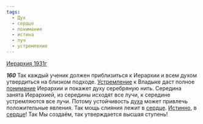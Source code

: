 ```yaml
---
tags:
  - Дух
  - сердце
  - понимание
  - истина
  - луч
  - устремление
---
```


[Иерархия 1931г](https://127.0.0.1:4002/agni/1931)

___160___
Так каждый ученик должен приблизиться к Иерархии и всем духом утвердиться на близком подходе. [Устремление](../../../tags/#устремление) к Владыке даст полное [понимание](../../../tags/#понимание) Иерархии и покажет духу серебряную нить. Середина занята Иерархией, из середины исходят все лучи, к середине устремляются все лучи. Потому устойчивость [духа](../../../tags/#Дух) может привлечь положительные явления. Так мощь слияния лежит в [сердце](../../../tags/#сердце). [Истинно](../../../tags/#истина), в [сердце](../../../tags/#сердце)! Так Мы создаём, так утверждается высшая ступень!   


